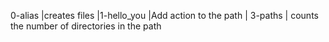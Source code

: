 0-alias |creates files |1-hello_you |Add action to the path | 3-paths | counts the number of directories in the path
